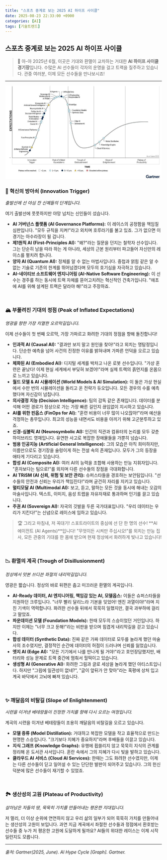 ```yaml
---
title: "스포츠 중계로 보는 2025 AI 하이프 사이클"
date: 2025-08-23 22:33:00 +0900
categories: [AI]
tags: [기술트렌드]
---
```


## 스포츠 중계로 보는 2025 AI 하이프 사이클

> 🎤 아-아 2025년 6월, 이곳은 기대와 환멸이 교차하는 거대한 **AI 하이프 사이클 경기장**입니다. 수많은 AI 선수들이 각자의 운명을 걸고 트랙을 질주하고 있습니다. 관중 여러분, 이제 모든 선수들을 만나보시죠!

---

![2025 AI 하이프 사이클](/assets/134.jpg)
### 🏁 혁신의 방아쇠 (Innovation Trigger)
*출발선에 선 야심 찬 신예들의 단계입니다.*

여기 ​출발선에 풋풋하지만 야망 넘치는 신인들이 섰습니다.

* **AI 거버넌스 플랫폼 (AI Governance Platforms):** 이 레이스의 공정함을 책임질 심판입니다. "모두 규칙을 지켜!"라고 외치며 호루라기를 불고 있죠. 그가 없으면 이 경기는 아수라장이 될 겁니다.
* **제1원칙 AI (First-Principles AI):** "왜?"라는 질문을 던지는 철학자 선수입니다. 그는 단순히 남을 따라 하는 게 아니라, 세상의 근본 원리부터 파고들어 자신만의 레이스를 펼치려 합니다.
* **양자 AI (Quantum AI):** 정체를 알 수 없는 마법사입니다. 중첩과 얽힘 같은 알 수 없는 기술로 기존의 한계를 뛰어넘겠다며 모두의 호기심을 자극하고 있습니다.
* **AI-네이티브 소프트웨어 엔지니어링 (AI-Native Software Engineering):** 이 선수는 경주를 하는 동시에 트랙 자체를 뜯어고치려는 혁신적인 건축가입니다. "애초에 AI를 위해 설계된 트랙은 달라야 해!"라고 주장하죠.

<br>

### 🏔️ 부풀려진 기대의 정점 (Peak of Inflated Expectations)
*영광을 향한 가장 치열한 오르막길입니다.*

이제 선수들이 첫 번째 오르막, 가장 가파르고 화려한 기대의 정점을 향해 돌진합니다!

* **인과적 AI (Causal AI):** "결과만 보지 말고 원인을 찾아!"라고 외치는 명탐정입니다. 단순한 예측을 넘어 사건의 진정한 이유를 밝혀내며 가파른 언덕을 오르고 있습니다.
* **체화된 AI (Embodied AI):** 디지털 세계를 박차고 나온 로봇 선수입니다. "가상 훈련은 끝났다! 이제 현실 세계에서 부딪혀 보겠어!"라며 실제 트랙의 흙먼지를 온몸으로 느끼고 있습니다.
* **월드 모델 & AI 시뮬레이션 (World Models & AI Simulation):** 이 둘은 가상 현실에서 수만 번의 시뮬레이션을 돌리고 온 전략가 듀오입니다. 모든 경우의 수를 예측했다며 자신감이 넘칩니다.
* **의사결정 지능 (Decision Intelligence):** 팀의 감독 같은 존재입니다. 데이터를 분석해 어떤 경로가 정상으로 가는 가장 빠른 길인지 끊임없이 지시하고 있습니다.
* **AI를 위한 핀옵스 (FinOps for AI):** "훈련 비용이 너무 많이 나오잖아!"라며 예산을 걱정하는 총무입니다. 최고의 성능을 내면서도 비용을 아끼기 위해 고군분투하고 있죠.
* **신경-심볼릭 AI (Neurosymbolic AI):** 인간의 직관과 컴퓨터의 논리를 모두 갖춘 하이브리드 영재입니다. 유연한 사고로 복잡한 장애물들을 가뿐히 넘습니다.
* **범용 인공지능 (Artificial General Intelligence):** 그의 모습은 아직 희미하지만, 이름만으로도 경기장을 술렁이게 하는 전설 속의 존재입니다. 모두가 그의 등장을 애타게 기다리고 있습니다.
* **합성 AI (Composite AI):** 여러 AI의 능력을 조합해 사용하는 만능 지휘자입니다. "혼자보다는 팀으로!"를 외치며 다른 선수들의 장점을 극대화합니다.
* **AI TRiSM (AI 신뢰, 위험 및 보안 관리):** 슈퍼스타들을 경호하는 보안팀입니다. "선수들의 안전과 신뢰는 우리가 책임진다!"라며 굳건히 자리를 지키고 있습니다.
* **멀티모달 AI (Multimodal AI):** 보고, 듣고, 말하는 모든 것을 동시에 해내는 오감의 마술사입니다. 텍스트, 이미지, 음성 트랩을 자유자재로 통과하며 인기를 끌고 있습니다.
* **주권 AI (Sovereign AI):** 자국의 깃발을 두른 국가대표입니다. "우리 데이터는 우리가 지킨다!"는 신념으로 레이스에 임하고 있습니다.

> 🏆 그리고 마침내, 저 꼭대기! 스포트라이트의 중심에 선 단 한 명의 선수! **AI 에이전트 (AI Agents)**입니다! "무엇이든 시켜만 주십시오!"를 외치는 만능 집사, 모든 관중의 기대를 한 몸에 받으며 현재 정상에서 화려하게 빛나고 있습니다!

<br>

### 📉 환멸의 계곡 (Trough of Disillusionment)
*정상에서 맛본 쓰디쓴 좌절의 내리막길입니다.*

영광은 짧습니다. 정상의 바로 뒤편은 춥고 미끄러운 환멸의 계곡입니다.

* **AI-Ready 데이터, AI 엔지니어링, 책임감 있는 AI, 모델옵스:** 이들은 슈퍼스타들을 지원하던 크루입니다. "너무 빨리 달리느라 기본을 잊었어! 엔진 과열이야!"라며 지친 기색이 역력합니다. 화려한 선수들 뒤에서 묵묵히 일했지만, 결국 과부하에 걸리고 말았죠.
* **파운데이션 모델 (Foundation Models):** 한때 모두의 스승이었던 거인입니다. 하지만 이제는 "너무 크고 둔해!"라는 비판을 받으며 힘겹게 내리막길을 걷고 있습니다.
* **합성 데이터 (Synthetic Data):** 진짜 같은 가짜 데이터로 모두를 놀라게 했던 마술사의 조수였지만, 결정적인 순간에 데이터의 허점이 드러나며 신뢰를 잃었습니다.
* **엣지 AI (Edge AI):** "모든 기기에서 나를 만나게 될 거야!"라고 호언장담했지만, 배터리와 성능 문제로 트랙 중간에 멈춰서 헐떡이고 있습니다.
* **생성형 AI (Generative AI):** 화려한 그림과 글로 세상을 놀라게 했던 아티스트입니다. 하지만 "그림에 일관성이 없네?", "글이 앞뒤가 안 맞아"라는 혹평에 상처 입고 계곡 바닥에서 고뇌에 빠져 있습니다.

<br>

### ✨ 깨달음의 비탈길 (Slope of Enlightenment)
*시련을 이겨낸 베테랑들이 진정한 가치를 향해 다시 오르는 여정입니다.*

계곡의 시련을 이겨낸 베테랑들이 조용히 깨달음의 비탈길을 오르고 있습니다.

* **모델 증류 (Model Distillation):** 거대하고 복잡한 모델을 작고 효율적으로 만드는 현명한 스승입니다. "크기보다 지혜가 중요하지"라며 후배들을 이끌고 있습니다.
* **지식 그래프 (Knowledge Graphs):** 유행에 휩쓸리지 않고 묵묵히 지식의 관계를 정리해 온 도서관 사서입니다. 혼란 속에서 그의 지혜가 다시 빛을 발하고 있습니다.
* **클라우드 AI 서비스 (Cloud AI Services):** 한때는 그도 화려한 선수였지만, 이제는 다른 선수들이 딛고 일어설 수 있는 단단한 발판이 되어주고 있습니다. 그의 헌신 덕분에 많은 선수들이 재기할 수 있었죠.

<br>

### 🏞️ 생산성의 고원 (Plateau of Productivity)
*살아남은 자들의 땅, 묵묵히 가치를 만들어내는 평온한 지대입니다.*

저 멀리, 더 이상 순위에 연연하지 않고 우리 삶의 일부가 되어 묵묵히 가치를 만들어내는 생산성의 고원이 보입니다. 과연 지금 계곡에서 좌절한 선수들과 정점에서 환호받는 선수들 중 누가 저 평온한 고원에 도달하게 될까요? AI들의 위대한 레이스는 이제 시작일런지도 모릅니다.

---

_출처: Gartner(2025, June). AI Hype Cycle [Graph]. Gartner._




